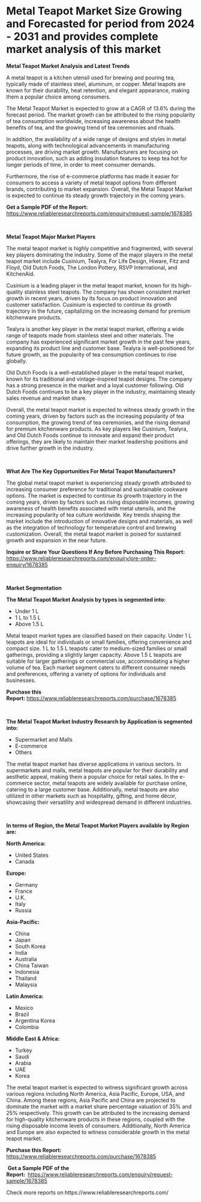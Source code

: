 <p><h1>Metal Teapot Market Size Growing and Forecasted for period from 2024 - 2031 and provides complete market analysis of this market</h1></p><p><strong>Metal Teapot Market Analysis and Latest Trends</strong></p>
<p><p>A metal teapot is a kitchen utensil used for brewing and pouring tea, typically made of stainless steel, aluminum, or copper. Metal teapots are known for their durability, heat retention, and elegant appearance, making them a popular choice among consumers.</p><p>The Metal Teapot Market is expected to grow at a CAGR of 13.6% during the forecast period. The market growth can be attributed to the rising popularity of tea consumption worldwide, increasing awareness about the health benefits of tea, and the growing trend of tea ceremonies and rituals. </p><p>In addition, the availability of a wide range of designs and styles in metal teapots, along with technological advancements in manufacturing processes, are driving market growth. Manufacturers are focusing on product innovation, such as adding insulation features to keep tea hot for longer periods of time, in order to meet consumer demands.</p><p>Furthermore, the rise of e-commerce platforms has made it easier for consumers to access a variety of metal teapot options from different brands, contributing to market expansion. Overall, the Metal Teapot Market is expected to continue its steady growth trajectory in the coming years.</p></p>
<p><strong>Get a Sample PDF of the Report:&nbsp;</strong> <a href="https://www.reliableresearchreports.com/enquiry/request-sample/1678385">https://www.reliableresearchreports.com/enquiry/request-sample/1678385</a></p>
<p>&nbsp;</p>
<p><strong>Metal Teapot Major Market Players</strong></p>
<p><p>The metal teapot market is highly competitive and fragmented, with several key players dominating the industry. Some of the major players in the metal teapot market include Cusinium, Tealyra, For Life Design, Hiware, Fitz and Floyd, Old Dutch Foods, The London Pottery, RSVP International, and KitchenAid.</p><p>Cusinium is a leading player in the metal teapot market, known for its high-quality stainless steel teapots. The company has shown consistent market growth in recent years, driven by its focus on product innovation and customer satisfaction. Cusinium is expected to continue its growth trajectory in the future, capitalizing on the increasing demand for premium kitchenware products.</p><p>Tealyra is another key player in the metal teapot market, offering a wide range of teapots made from stainless steel and other materials. The company has experienced significant market growth in the past few years, expanding its product line and customer base. Tealyra is well-positioned for future growth, as the popularity of tea consumption continues to rise globally.</p><p>Old Dutch Foods is a well-established player in the metal teapot market, known for its traditional and vintage-inspired teapot designs. The company has a strong presence in the market and a loyal customer following. Old Dutch Foods continues to be a key player in the industry, maintaining steady sales revenue and market share.</p><p>Overall, the metal teapot market is expected to witness steady growth in the coming years, driven by factors such as the increasing popularity of tea consumption, the growing trend of tea ceremonies, and the rising demand for premium kitchenware products. As key players like Cusinium, Tealyra, and Old Dutch Foods continue to innovate and expand their product offerings, they are likely to maintain their market leadership positions and drive further growth in the industry.</p></p>
<p>&nbsp;</p>
<p><strong>What Are The Key Opportunities For Metal Teapot Manufacturers?</strong></p>
<p><p>The global metal teapot market is experiencing steady growth attributed to increasing consumer preference for traditional and sustainable cookware options. The market is expected to continue its growth trajectory in the coming years, driven by factors such as rising disposable incomes, growing awareness of health benefits associated with metal utensils, and the increasing popularity of tea culture worldwide. Key trends shaping the market include the introduction of innovative designs and materials, as well as the integration of technology for temperature control and brewing customization. Overall, the metal teapot market is poised for sustained growth and expansion in the near future.</p></p>
<p><strong>Inquire or Share Your Questions If Any Before Purchasing This Report:</strong> <a href="https://www.reliableresearchreports.com/enquiry/pre-order-enquiry/1678385">https://www.reliableresearchreports.com/enquiry/pre-order-enquiry/1678385</a></p>
<p>&nbsp;</p>
<p><strong>Market Segmentation</strong></p>
<p><strong>The Metal Teapot Market Analysis by types is segmented into:</strong></p>
<p><ul><li>Under 1 L</li><li>1 L to 1.5 L</li><li>Above 1.5 L</li></ul></p>
<p><p>Metal teapot market types are classified based on their capacity. Under 1 L teapots are ideal for individuals or small families, offering convenience and compact size. 1 L to 1.5 L teapots cater to medium-sized families or small gatherings, providing a slightly larger capacity. Above 1.5 L teapots are suitable for larger gatherings or commercial use, accommodating a higher volume of tea. Each market segment caters to different consumer needs and preferences, offering a variety of options for individuals and businesses.</p></p>
<p><strong>Purchase this Report:&nbsp;</strong><a href="https://www.reliableresearchreports.com/purchase/1678385">https://www.reliableresearchreports.com/purchase/1678385</a></p>
<p>&nbsp;</p>
<p><strong>The Metal Teapot Market Industry Research by Application is segmented into:</strong></p>
<p><ul><li>Supermarket and Malls</li><li>E-commerce</li><li>Others</li></ul></p>
<p><p>The metal teapot market has diverse applications in various sectors. In supermarkets and malls, metal teapots are popular for their durability and aesthetic appeal, making them a popular choice for retail sales. In the e-commerce sector, metal teapots are widely available for purchase online, catering to a large customer base. Additionally, metal teapots are also utilized in other markets such as hospitality, gifting, and home décor, showcasing their versatility and widespread demand in different industries.</p></p>
<p>&nbsp;</p>
<p><strong>In terms of Region, the Metal Teapot Market Players available by Region are:</strong></p>
<p>
    <p> <strong> North America: </strong>
        <ul>
            <li>United States</li>
            <li>Canada</li>
        </ul>
        </p> 
    <p> <strong> Europe: </strong>
        <ul>
            <li>Germany</li>
            <li>France</li>
            <li>U.K.</li>
            <li>Italy</li>
            <li>Russia</li>
        </ul>
        </p> 
    <p> <strong> Asia-Pacific: </strong>
        <ul>
            <li>China</li>
            <li>Japan</li>
            <li>South Korea</li>
            <li>India</li>
            <li>Australia</li>
            <li>China Taiwan</li>
            <li>Indonesia</li>
            <li>Thailand</li>
            <li>Malaysia</li>
        </ul>
        </p> 
    <p> <strong> Latin America: </strong>
        <ul>
            <li>Mexico</li>
            <li>Brazil</li>
            <li>Argentina Korea</li>
            <li>Colombia</li>
        </ul>
        </p> 
    <p> <strong> Middle East & Africa: </strong>
        <ul>
            <li>Turkey</li>
            <li>Saudi</li>
            <li>Arabia</li>
            <li>UAE</li>
            <li>Korea</li>
        </ul>
    </p>
    </p>
<p><p>The metal teapot market is expected to witness significant growth across various regions including North America, Asia Pacific, Europe, USA, and China. Among these regions, Asia Pacific and China are projected to dominate the market with a market share percentage valuation of 35% and 25% respectively. This growth can be attributed to the increasing demand for high-quality kitchenware products in these regions, coupled with the rising disposable income levels of consumers. Additionally, North America and Europe are also expected to witness considerable growth in the metal teapot market.</p></p>
<p><strong>Purchase this Report: </strong><a href="https://www.reliableresearchreports.com/purchase/1678385">https://www.reliableresearchreports.com/purchase/1678385</a></p>
<p>&nbsp;<strong>Get a Sample PDF of the Report:&nbsp;&nbsp;</strong><a href="https://www.reliableresearchreports.com/enquiry/request-sample/1678385">https://www.reliableresearchreports.com/enquiry/request-sample/1678385</a></p>
<p><strong></strong></p>
<p>Check more reports on https://www.reliableresearchreports.com/</p>